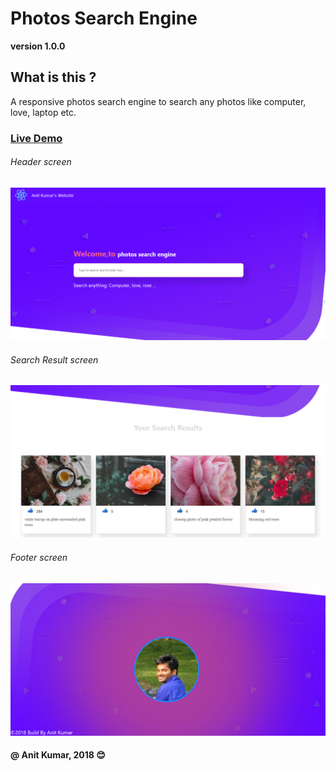 # Photos Search Engine
**version 1.0.0**
## What is this ?

A responsive photos search engine to search any photos like computer, love, laptop etc.

### [Live Demo](https://anit-photo-search-engine.firebaseapp.com/)

###### Header screen
![](Screenshot/Screenshot_2018-10-05%20Unslash%20Web%20Application%20-%20By%20Anit%20Kumar.png)

###### Search Result screen 
![](Screenshot/Screenshot_2018-10-05%20Unslash%20Web%20Application%20-%20By%20Anit%20Kumar(1).png)

###### Footer screen
![](Screenshot/Screenshot_2018-10-05%20Unslash%20Web%20Application%20-%20By%20Anit%20Kumar(2).png)

#### @ Anit Kumar, 2018  :blush:
